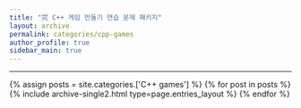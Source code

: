 ```yaml
---
title: "完 C++ 게임 만들기 연습 문제 패키지"
layout: archive
permalink: categories/cpp-games
author_profile: true
sidebar_main: true
---
```


<!-- 공백이 포함되어 있는 카테고리 이름의 경우 site.categories.['a b c'] 이런식으로! -->

***

{% assign posts = site.categories.['C++ games'] %}
{% for post in posts %} {% include archive-single2.html type=page.entries_layout %} {% endfor %}